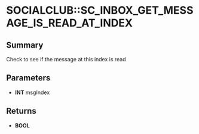 # SOCIALCLUB::SC_INBOX_GET_MESSAGE_IS_READ_AT_INDEX

## Summary
Check to see if the message at this index is read

## Parameters
* **INT** msgIndex

## Returns
* **BOOL**